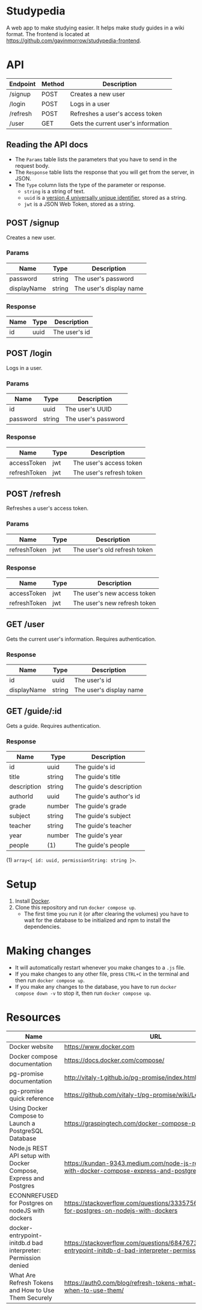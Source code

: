# Studypedia

A web app to make studying easier. It helps make study guides in a wiki format. The frontend is located at https://github.com/gavinmorrow/studypedia-frontend. 

# API

| Endpoint | Method | Description                         |
| -------- | ------ | ----------------------------------- |
| /signup  | POST   | Creates a new user                  |
| /login   | POST   | Logs in a user                      |
| /refresh | POST   | Refreshes a user's access token     |
| /user    | GET    | Gets the current user's information |

## Reading the API docs

-   The `Params` table lists the parameters that you have to send in the request body.
-   The `Response` table lists the response that you will get from the server, in JSON.
-   The `Type` column lists the type of the parameter or response.
    -   `string` is a string of text.
    -   `uuid` is a [version 4 universally unique identifier][uuidv4], stored as a string.
    -   `jwt` is a JSON Web Token, stored as a string.

[uuidv4]: https://en.wikipedia.org/wiki/Universally_unique_identifier#Version_4_(random)

## POST /signup

Creates a new user.

### Params

| Name        | Type   | Description             |
| ----------- | ------ | ----------------------- |
| password    | string | The user's password     |
| displayName | string | The user's display name |

### Response

| Name | Type | Description   |
| ---- | ---- | ------------- |
| id   | uuid | The user's id |

## POST /login

Logs in a user.

### Params

| Name     | Type   | Description         |
| -------- | ------ | ------------------- |
| id       | uuid   | The user's UUID     |
| password | string | The user's password |

### Response

| Name         | Type | Description              |
| ------------ | ---- | ------------------------ |
| accessToken  | jwt  | The user's access token  |
| refreshToken | jwt  | The user's refresh token |

## POST /refresh

Refreshes a user's access token.

### Params

| Name         | Type | Description                  |
| ------------ | ---- | ---------------------------- |
| refreshToken | jwt  | The user's old refresh token |

### Response

| Name         | Type | Description                  |
| ------------ | ---- | ---------------------------- |
| accessToken  | jwt  | The user's new access token  |
| refreshToken | jwt  | The user's new refresh token |

## GET /user

Gets the current user's information. Requires authentication.

### Response

| Name        | Type   | Description             |
| ----------- | ------ | ----------------------- |
| id          | uuid   | The user's id           |
| displayName | string | The user's display name |

## GET /guide/:id

Gets a guide. Requires authentication.

### Response

| Name        | Type   | Description             |
| ----------- | ------ | ----------------------- |
| id          | uuid   | The guide's id          |
| title       | string | The guide's title       |
| description | string | The guide's description |
| authorId    | uuid   | The guide's author's id |
| grade       | number | The guide's grade       |
| subject     | string | The guide's subject     |
| teacher     | string | The guide's teacher     |
| year        | number | The guide's year        |
| people      | (1)    | The guide's people      |

(1) `array<{ id: uuid, permissionString: string }>`.

# Setup

1. Install [Docker][install-docker].
2. Clone this repository and run `docker compose up`.
    - The first time you run it (or after clearing the volumes) you have to wait
      for the database to be initialized and npm to install the dependencies.

# Making changes

-   It will automatically restart whenever you make changes to a `.js` file.
-   If you make changes to any other file, press `CTRL+C` in the terminal and then run `docker compose up`.
-   If you make any changes to the database, you have to run `docker compose down -v` to stop it, then run `docker compose up`.

# Resources

| Name                                                             | URL                                                                                                         |
| ---------------------------------------------------------------- | ----------------------------------------------------------------------------------------------------------- |
| Docker website                                                   | https://www.docker.com                                                                                      |
| Docker compose documentation                                     | https://docs.docker.com/compose/                                                                            |
| pg-promise documentation                                         | http://vitaly-t.github.io/pg-promise/index.html                                                             |
| pg-promise quick reference                                       | https://github.com/vitaly-t/pg-promise/wiki/Learn-by-Example                                                |
| Using Docker Compose to Launch a PostgreSQL Database             | https://graspingtech.com/docker-compose-postgresql/                                                         |
| Node.js REST API setup with Docker Compose, Express and Postgres | https://kundan-9343.medium.com/node-js-rest-api-setup-with-docker-compose-express-and-postgres-d53fb0c77da7 |
| ECONNREFUSED for Postgres on nodeJS with dockers                 | https://stackoverflow.com/questions/33357567/econnrefused-for-postgres-on-nodejs-with-dockers               |
| docker-entrypoint-initdb.d bad interpreter: Permission denied    | https://stackoverflow.com/questions/68476734/docker-entrypoint-initdb-d-bad-interpreter-permission-denied   |
| What Are Refresh Tokens and How to Use Them Securely             | https://auth0.com/blog/refresh-tokens-what-are-they-and-when-to-use-them/                                   |

[install-docker]: https://docs.docker.com/get-docker/
